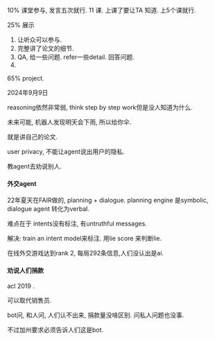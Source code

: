 

10% 课堂参与, 发言五次就行.  11 课. 上课了要让TA 知道. 上5个课就行.

25% 展示

1. 让听众可以参与.
2. 完整讲了论文的细节.
3. QA, 给一些问题. refer一些detail. 回答问题. 
4. 

65%  project.



2024年9月9日

reasoning依然非常弱, think step by step work但是没人知道为什么. 

未来可能, 机器人发现明天会下雨, 所以给你伞. 



就是讲自己的论文.

user privacy, 不能让agent说出用户的隐私.

教agent去劝说别人. 

#### 外交agent

22年夏天在FAIR做的, planning + dialogue. planning engine 是symbolic, dialogue agent 转化为verbal. 

难点在于 intents没有标注, 有untruthful messages.

解决:  train an intent model来标注.   用lie score 来判断lie.

在线外交游戏达到rank 2, 每局292条信息,人们没认出是ai. 

#### 劝说人们捐款

 acl 2019 .

可以取代销售员.

bot问, 和人问,  人们认不出来, 捐款量没啥区别.    问私人问题也没事.

不过加州要求必须告诉人们这是bot. 



